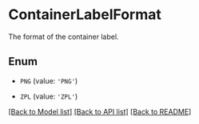 # ContainerLabelFormat

The format of the container label.

## Enum

* `PNG` (value: `'PNG'`)

* `ZPL` (value: `'ZPL'`)

[[Back to Model list]](../README.md#documentation-for-models) [[Back to API list]](../README.md#documentation-for-api-endpoints) [[Back to README]](../README.md)


